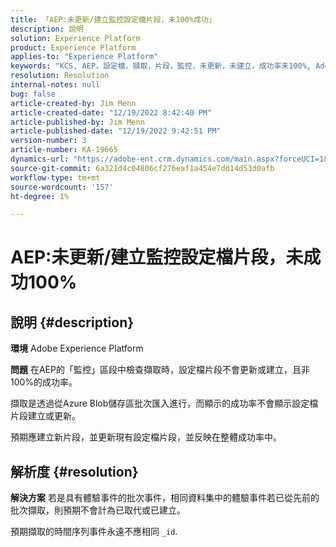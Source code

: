```yaml
---
title: 「AEP:未更新/建立監控設定檔片段，未100%成功」
description: 說明
solution: Experience Platform
product: Experience Platform
applies-to: "Experience Platform"
keywords: "KCS, AEP，設定檔，擷取，片段，監控，未更新，未建立，成功率未100%, Adobe Experience Platform"
resolution: Resolution
internal-notes: null
bug: false
article-created-by: Jim Menn
article-created-date: "12/19/2022 8:42:40 PM"
article-published-by: Jim Menn
article-published-date: "12/19/2022 9:42:51 PM"
version-number: 3
article-number: KA-19665
dynamics-url: "https://adobe-ent.crm.dynamics.com/main.aspx?forceUCI=1&pagetype=entityrecord&etn=knowledgearticle&id=d5588bab-dd7f-ed11-81ac-6045bd006704"
source-git-commit: 6a321d4c04806cf276eaf1a454e7dd14d53d0afb
workflow-type: tm+mt
source-wordcount: '157'
ht-degree: 1%

---
```


# AEP:未更新/建立監控設定檔片段，未成功100%

## 說明 {#description}


<b>環境</b>
Adobe Experience Platform

<b>問題</b>
在AEP的「監控」區段中檢查擷取時，設定檔片段不會更新或建立，且非100%的成功率。

擷取是透過從Azure Blob儲存區批次匯入進行，而顯示的成功率不會顯示設定檔片段建立或更新。

預期應建立新片段，並更新現有設定檔片段，並反映在整體成功率中。


## 解析度 {#resolution}


<b>解決方案</b>
若是具有體驗事件的批次事件，相同資料集中的體驗事件若已從先前的批次擷取，則預期不會計為已取代或已建立。

預期擷取的時間序列事件永遠不應相同 `_id`.
